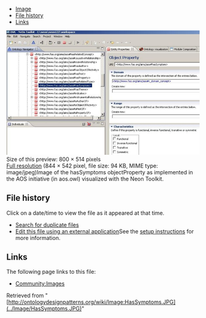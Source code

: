 * [Image](../Image/HasSymptoms.JPG#file)
* [File history](../Image/HasSymptoms.JPG#filehistory)
* [Links](../Image/HasSymptoms.JPG#filelinks)

[![Image:HasSymptoms.JPG](../images/thumb/7/75/HasSymptoms.JPG/800px-HasSymptoms.JPG)](../images/7/75/HasSymptoms.JPG)  
Size of this preview: 800 × 514 pixels  
[Full resolution](../images/7/75/HasSymptoms.JPG)‎ (844 × 542 pixel, file size: 94 KB, MIME type: image/jpeg)Image of the hasSymptoms objectProperty as implemented in the AOS initiative (in aos.owl) visualized with the Neon Toolkit.




## File history

Click on a date/time to view the file as it appeared at that time.



  
* [Search for duplicate files](http://ontologydesignpatterns.org/wiki/Special:FileDuplicateSearch/HasSymptoms.JPG "Special:FileDuplicateSearch/HasSymptoms.JPG")
* [Edit this file using an external application](http://ontologydesignpatterns.org/wiki/index.php?title=Image:HasSymptoms.JPG&action=edit&externaledit=true&mode=file "Image:HasSymptoms.JPG")See the [setup instructions](http://www.mediawiki.org/wiki/Manual:External_editors "http://www.mediawiki.org/wiki/Manual:External_editors") for more information.

## Links



The following page links to this file:


* [Community:Images](../Community/Images "Community:Images")


Retrieved from "[http://ontologydesignpatterns.org/wiki/Image:HasSymptoms.JPG](../Image/HasSymptoms.JPG)"